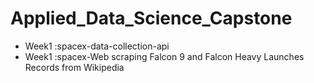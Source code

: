 # Applied_Data_Science_Capstone
* Week1 :spacex-data-collection-api
* Week1 :spacex-Web scraping Falcon 9 and Falcon Heavy Launches Records from Wikipedia
